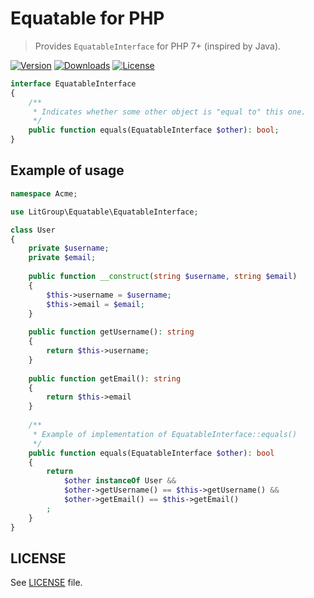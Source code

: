 # Equatable for PHP

> Provides `EquatableInterface` for PHP 7+ (inspired by Java).

[![Version](https://img.shields.io/packagist/v/litgroup/equatable.svg)](https://packagist.org/packages/litgroup/equatable)
[![Downloads](https://img.shields.io/packagist/dt/litgroup/equatable.svg)](https://packagist.org/packages/litgroup/equatable)
[![License](https://img.shields.io/badge/license-MIT-blue.svg)][license]


```php
interface EquatableInterface
{
    /**
     * Indicates whether some other object is "equal to" this one.
     */
    public function equals(EquatableInterface $other): bool;
}
```

## Example of usage

```php
namespace Acme;

use LitGroup\Equatable\EquatableInterface;

class User
{
    private $username;
    private $email;
    
    public function __construct(string $username, string $email)
    {
        $this->username = $username;
        $this->email = $email;
    }
    
    public function getUsername(): string
    {
        return $this->username;
    }
    
    public function getEmail(): string
    {
        return $this->email
    }
    
    /**
     * Example of implementation of EquatableInterface::equals()
     */
    public function equals(EquatableInterface $other): bool
    {
        return 
            $other instanceOf User &&
            $other->getUsername() == $this->getUsername() &&
            $other->getEmail() == $this->getEmail()
        ;
    }
}
```

## LICENSE
See [LICENSE][license] file.

[license]: https://raw.githubusercontent.com/LitGroup/equatable.php/master/LICENSE
